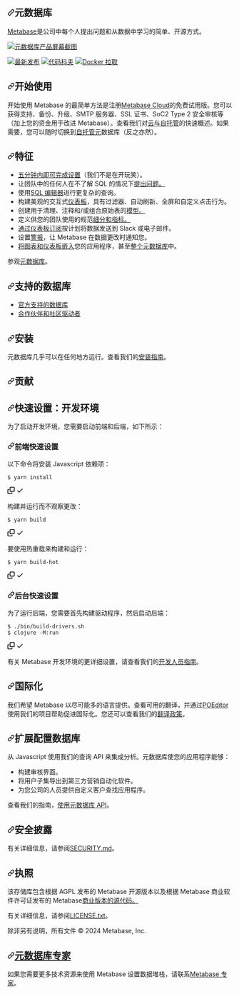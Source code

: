 <div class="Box-sc-g0xbh4-0 bJMeLZ js-snippet-clipboard-copy-unpositioned" data-hpc="true"><article class="markdown-body entry-content container-lg" itemprop="text"><h1 tabindex="-1" dir="auto"><a id="user-content-metabase" class="anchor" aria-hidden="true" tabindex="-1" href="#metabase"><svg class="octicon octicon-link" viewBox="0 0 16 16" version="1.1" width="16" height="16" aria-hidden="true"><path d="m7.775 3.275 1.25-1.25a3.5 3.5 0 1 1 4.95 4.95l-2.5 2.5a3.5 3.5 0 0 1-4.95 0 .751.751 0 0 1 .018-1.042.751.751 0 0 1 1.042-.018 1.998 1.998 0 0 0 2.83 0l2.5-2.5a2.002 2.002 0 0 0-2.83-2.83l-1.25 1.25a.751.751 0 0 1-1.042-.018.751.751 0 0 1-.018-1.042Zm-4.69 9.64a1.998 1.998 0 0 0 2.83 0l1.25-1.25a.751.751 0 0 1 1.042.018.751.751 0 0 1 .018 1.042l-1.25 1.25a3.5 3.5 0 1 1-4.95-4.95l2.5-2.5a3.5 3.5 0 0 1 4.95 0 .751.751 0 0 1-.018 1.042.751.751 0 0 1-1.042.018 1.998 1.998 0 0 0-2.83 0l-2.5 2.5a1.998 1.998 0 0 0 0 2.83Z"></path></svg></a><font style="vertical-align: inherit;"><font style="vertical-align: inherit;">元数据库</font></font></h1>
<p dir="auto"><a href="https://www.metabase.com" rel="nofollow"><font style="vertical-align: inherit;"><font style="vertical-align: inherit;">Metabase</font></font></a><font style="vertical-align: inherit;"><font style="vertical-align: inherit;">是公司中每个人提出问题和从数据中学习的简单、开源方式。</font></font></p>
<p dir="auto"><a target="_blank" rel="noopener noreferrer" href="/metabase/metabase/blob/master/docs/images/metabase-product-screenshot.svg"><img src="/metabase/metabase/raw/master/docs/images/metabase-product-screenshot.svg" alt="元数据库产品屏幕截图" style="max-width: 100%;"></a></p>
<p dir="auto"><a href="https://github.com/metabase/metabase/releases"><img src="https://camo.githubusercontent.com/db2050fff05ef2985fe5bd31eee41332523b0078e83bd4dd315b120f726188c4/68747470733a2f2f696d672e736869656c64732e696f2f6769746875622f72656c656173652f6d657461626173652f6d657461626173652e7376673f6c6162656c3d6c617465737425323072656c65617365" alt="最新发布" data-canonical-src="https://img.shields.io/github/release/metabase/metabase.svg?label=latest%20release" style="max-width: 100%;"></a>
<a href="https://codecov.io/gh/metabase/metabase" rel="nofollow"><img src="https://camo.githubusercontent.com/4d70707ce204a5b952466c23167914949e788ff10902f8d989cf2b78d620eee5/68747470733a2f2f636f6465636f762e696f2f67682f6d657461626173652f6d657461626173652f6272616e63682f6d61737465722f67726170682f62616467652e737667" alt="代码科夫" data-canonical-src="https://codecov.io/gh/metabase/metabase/branch/master/graph/badge.svg" style="max-width: 100%;"></a>
<a target="_blank" rel="noopener noreferrer nofollow" href="https://camo.githubusercontent.com/951853c513f6af180d9bd45e8eb08f666176c945c83cadca7f7c6f4fd30e96e1/68747470733a2f2f696d672e736869656c64732e696f2f646f636b65722f70756c6c732f6d657461626173652f6d65746162617365"><img src="https://camo.githubusercontent.com/951853c513f6af180d9bd45e8eb08f666176c945c83cadca7f7c6f4fd30e96e1/68747470733a2f2f696d672e736869656c64732e696f2f646f636b65722f70756c6c732f6d657461626173652f6d65746162617365" alt="Docker 拉取" data-canonical-src="https://img.shields.io/docker/pulls/metabase/metabase" style="max-width: 100%;"></a></p>
<h2 tabindex="-1" dir="auto"><a id="user-content-get-started" class="anchor" aria-hidden="true" tabindex="-1" href="#get-started"><svg class="octicon octicon-link" viewBox="0 0 16 16" version="1.1" width="16" height="16" aria-hidden="true"><path d="m7.775 3.275 1.25-1.25a3.5 3.5 0 1 1 4.95 4.95l-2.5 2.5a3.5 3.5 0 0 1-4.95 0 .751.751 0 0 1 .018-1.042.751.751 0 0 1 1.042-.018 1.998 1.998 0 0 0 2.83 0l2.5-2.5a2.002 2.002 0 0 0-2.83-2.83l-1.25 1.25a.751.751 0 0 1-1.042-.018.751.751 0 0 1-.018-1.042Zm-4.69 9.64a1.998 1.998 0 0 0 2.83 0l1.25-1.25a.751.751 0 0 1 1.042.018.751.751 0 0 1 .018 1.042l-1.25 1.25a3.5 3.5 0 1 1-4.95-4.95l2.5-2.5a3.5 3.5 0 0 1 4.95 0 .751.751 0 0 1-.018 1.042.751.751 0 0 1-1.042.018 1.998 1.998 0 0 0-2.83 0l-2.5 2.5a1.998 1.998 0 0 0 0 2.83Z"></path></svg></a><font style="vertical-align: inherit;"><font style="vertical-align: inherit;">开始使用</font></font></h2>
<p dir="auto"><font style="vertical-align: inherit;"><font style="vertical-align: inherit;">开始使用 Metabase 的最简单方法是注册</font></font><a href="https://store.metabase.com/checkout" rel="nofollow"><font style="vertical-align: inherit;"><font style="vertical-align: inherit;">Metabase Cloud</font></font></a><font style="vertical-align: inherit;"><font style="vertical-align: inherit;">的免费试用版。您可以获得支持、备份、升级、SMTP 服务器、SSL 证书、SoC2 Type 2 安全审核等（加上您的资金用于改进 Metabase）。查看我们对</font></font><a href="https://www.metabase.com/docs/latest/cloud/cloud-vs-self-hosting" rel="nofollow"><font style="vertical-align: inherit;"><font style="vertical-align: inherit;">云与自托管</font></font></a><font style="vertical-align: inherit;"><font style="vertical-align: inherit;">的快速概述。如果需要，您可以随时切换到</font></font><a href="https://www.metabase.com/docs/latest/installation-and-operation/installing-metabase" rel="nofollow"><font style="vertical-align: inherit;"><font style="vertical-align: inherit;">自托管元</font></font></a><font style="vertical-align: inherit;"><font style="vertical-align: inherit;">数据库（反之亦然）。</font></font></p>
<h2 tabindex="-1" dir="auto"><a id="user-content-features" class="anchor" aria-hidden="true" tabindex="-1" href="#features"><svg class="octicon octicon-link" viewBox="0 0 16 16" version="1.1" width="16" height="16" aria-hidden="true"><path d="m7.775 3.275 1.25-1.25a3.5 3.5 0 1 1 4.95 4.95l-2.5 2.5a3.5 3.5 0 0 1-4.95 0 .751.751 0 0 1 .018-1.042.751.751 0 0 1 1.042-.018 1.998 1.998 0 0 0 2.83 0l2.5-2.5a2.002 2.002 0 0 0-2.83-2.83l-1.25 1.25a.751.751 0 0 1-1.042-.018.751.751 0 0 1-.018-1.042Zm-4.69 9.64a1.998 1.998 0 0 0 2.83 0l1.25-1.25a.751.751 0 0 1 1.042.018.751.751 0 0 1 .018 1.042l-1.25 1.25a3.5 3.5 0 1 1-4.95-4.95l2.5-2.5a3.5 3.5 0 0 1 4.95 0 .751.751 0 0 1-.018 1.042.751.751 0 0 1-1.042.018 1.998 1.998 0 0 0-2.83 0l-2.5 2.5a1.998 1.998 0 0 0 0 2.83Z"></path></svg></a><font style="vertical-align: inherit;"><font style="vertical-align: inherit;">特征</font></font></h2>
<ul dir="auto">
<li><a href="https://www.metabase.com/docs/latest/setting-up-metabase.html" rel="nofollow"><font style="vertical-align: inherit;"><font style="vertical-align: inherit;">五分钟内即可完成设置</font></font></a><font style="vertical-align: inherit;"><font style="vertical-align: inherit;">（我们不是在开玩笑）。</font></font></li>
<li><font style="vertical-align: inherit;"><font style="vertical-align: inherit;">让团队中的任何人</font><font style="vertical-align: inherit;">在不了解 SQL 的情况下</font></font><a href="https://www.metabase.com/docs/latest/users-guide/04-asking-questions.html" rel="nofollow"><font style="vertical-align: inherit;"><font style="vertical-align: inherit;">提出问题。</font></font></a><font style="vertical-align: inherit;"></font></li>
<li><font style="vertical-align: inherit;"><font style="vertical-align: inherit;">使用</font></font><a href="https://www.metabase.com/docs/latest/questions/native-editor/writing-sql" rel="nofollow"><font style="vertical-align: inherit;"><font style="vertical-align: inherit;">SQL 编辑器</font></font></a><font style="vertical-align: inherit;"><font style="vertical-align: inherit;">进行更复杂的查询。</font></font></li>
<li><font style="vertical-align: inherit;"><font style="vertical-align: inherit;">构建美观的交互式</font></font><a href="https://www.metabase.com/docs/latest/users-guide/07-dashboards.html" rel="nofollow"><font style="vertical-align: inherit;"><font style="vertical-align: inherit;">仪表板</font></font></a><font style="vertical-align: inherit;"><font style="vertical-align: inherit;">，具有过滤器、自动刷新、全屏和自定义点击行为。</font></font></li>
<li><font style="vertical-align: inherit;"><font style="vertical-align: inherit;">创建</font><font style="vertical-align: inherit;">用于清理、注释和/或组合原始表的</font></font><a href="https://www.metabase.com/learn/getting-started/models" rel="nofollow"><font style="vertical-align: inherit;"><font style="vertical-align: inherit;">模型。</font></font></a><font style="vertical-align: inherit;"></font></li>
<li><font style="vertical-align: inherit;"><font style="vertical-align: inherit;">定义</font><font style="vertical-align: inherit;">供您的团队使用的规范</font></font><a href="https://www.metabase.com/docs/latest/administration-guide/07-segments-and-metrics.html" rel="nofollow"><font style="vertical-align: inherit;"><font style="vertical-align: inherit;">细分和指标。</font></font></a><font style="vertical-align: inherit;"></font></li>
<li><font style="vertical-align: inherit;"></font><a href="https://www.metabase.com/docs/latest/users-guide/dashboard-subscriptions" rel="nofollow"><font style="vertical-align: inherit;"><font style="vertical-align: inherit;">通过仪表板订阅</font></font></a><font style="vertical-align: inherit;"><font style="vertical-align: inherit;">按计划将数据发送到 Slack 或电子邮件</font><font style="vertical-align: inherit;">。</font></font></li>
<li><font style="vertical-align: inherit;"><font style="vertical-align: inherit;">设置</font></font><a href="https://www.metabase.com/docs/latest/users-guide/15-alerts.html" rel="nofollow"><font style="vertical-align: inherit;"><font style="vertical-align: inherit;">警报</font></font></a><font style="vertical-align: inherit;"><font style="vertical-align: inherit;">，让 Metabase 在数据更改时通知您。</font></font></li>
<li><a href="https://www.metabase.com/docs/latest/administration-guide/13-embedding.html" rel="nofollow"><font style="vertical-align: inherit;"><font style="vertical-align: inherit;">将图表和仪表板嵌入</font></font></a><font style="vertical-align: inherit;"><font style="vertical-align: inherit;">您的应用程序，甚至</font></font><a href="https://www.metabase.com/docs/latest/enterprise-guide/full-app-embedding.html" rel="nofollow"><font style="vertical-align: inherit;"><font style="vertical-align: inherit;">整个元数据库</font></font></a><font style="vertical-align: inherit;"><font style="vertical-align: inherit;">中。</font></font></li>
</ul>
<p dir="auto"><font style="vertical-align: inherit;"><font style="vertical-align: inherit;">参观</font></font><a href="https://www.metabase.com/learn/getting-started/tour-of-metabase" rel="nofollow"><font style="vertical-align: inherit;"><font style="vertical-align: inherit;">元数据库</font></font></a><font style="vertical-align: inherit;"><font style="vertical-align: inherit;">。</font></font></p>
<h2 tabindex="-1" dir="auto"><a id="user-content-supported-databases" class="anchor" aria-hidden="true" tabindex="-1" href="#supported-databases"><svg class="octicon octicon-link" viewBox="0 0 16 16" version="1.1" width="16" height="16" aria-hidden="true"><path d="m7.775 3.275 1.25-1.25a3.5 3.5 0 1 1 4.95 4.95l-2.5 2.5a3.5 3.5 0 0 1-4.95 0 .751.751 0 0 1 .018-1.042.751.751 0 0 1 1.042-.018 1.998 1.998 0 0 0 2.83 0l2.5-2.5a2.002 2.002 0 0 0-2.83-2.83l-1.25 1.25a.751.751 0 0 1-1.042-.018.751.751 0 0 1-.018-1.042Zm-4.69 9.64a1.998 1.998 0 0 0 2.83 0l1.25-1.25a.751.751 0 0 1 1.042.018.751.751 0 0 1 .018 1.042l-1.25 1.25a3.5 3.5 0 1 1-4.95-4.95l2.5-2.5a3.5 3.5 0 0 1 4.95 0 .751.751 0 0 1-.018 1.042.751.751 0 0 1-1.042.018 1.998 1.998 0 0 0-2.83 0l-2.5 2.5a1.998 1.998 0 0 0 0 2.83Z"></path></svg></a><font style="vertical-align: inherit;"><font style="vertical-align: inherit;">支持的数据库</font></font></h2>
<ul dir="auto">
<li><a href="/metabase/metabase/blob/master/docs/databases/connecting.md#connecting-to-supported-databases"><font style="vertical-align: inherit;"><font style="vertical-align: inherit;">官方支持的数据库</font></font></a></li>
<li><a href="/metabase/metabase/blob/master/docs/developers-guide/partner-and-community-drivers.md"><font style="vertical-align: inherit;"><font style="vertical-align: inherit;">合作伙伴和社区驱动者</font></font></a></li>
</ul>
<h2 tabindex="-1" dir="auto"><a id="user-content-installation" class="anchor" aria-hidden="true" tabindex="-1" href="#installation"><svg class="octicon octicon-link" viewBox="0 0 16 16" version="1.1" width="16" height="16" aria-hidden="true"><path d="m7.775 3.275 1.25-1.25a3.5 3.5 0 1 1 4.95 4.95l-2.5 2.5a3.5 3.5 0 0 1-4.95 0 .751.751 0 0 1 .018-1.042.751.751 0 0 1 1.042-.018 1.998 1.998 0 0 0 2.83 0l2.5-2.5a2.002 2.002 0 0 0-2.83-2.83l-1.25 1.25a.751.751 0 0 1-1.042-.018.751.751 0 0 1-.018-1.042Zm-4.69 9.64a1.998 1.998 0 0 0 2.83 0l1.25-1.25a.751.751 0 0 1 1.042.018.751.751 0 0 1 .018 1.042l-1.25 1.25a3.5 3.5 0 1 1-4.95-4.95l2.5-2.5a3.5 3.5 0 0 1 4.95 0 .751.751 0 0 1-.018 1.042.751.751 0 0 1-1.042.018 1.998 1.998 0 0 0-2.83 0l-2.5 2.5a1.998 1.998 0 0 0 0 2.83Z"></path></svg></a><font style="vertical-align: inherit;"><font style="vertical-align: inherit;">安装</font></font></h2>
<p dir="auto"><font style="vertical-align: inherit;"><font style="vertical-align: inherit;">元数据库几乎可以在任何地方运行。查看我们的</font></font><a href="https://www.metabase.com/docs/latest/operations-guide/installing-metabase" rel="nofollow"><font style="vertical-align: inherit;"><font style="vertical-align: inherit;">安装指南</font></font></a><font style="vertical-align: inherit;"><font style="vertical-align: inherit;">。</font></font></p>
<h2 tabindex="-1" dir="auto"><a id="user-content-contributing" class="anchor" aria-hidden="true" tabindex="-1" href="#contributing"><svg class="octicon octicon-link" viewBox="0 0 16 16" version="1.1" width="16" height="16" aria-hidden="true"><path d="m7.775 3.275 1.25-1.25a3.5 3.5 0 1 1 4.95 4.95l-2.5 2.5a3.5 3.5 0 0 1-4.95 0 .751.751 0 0 1 .018-1.042.751.751 0 0 1 1.042-.018 1.998 1.998 0 0 0 2.83 0l2.5-2.5a2.002 2.002 0 0 0-2.83-2.83l-1.25 1.25a.751.751 0 0 1-1.042-.018.751.751 0 0 1-.018-1.042Zm-4.69 9.64a1.998 1.998 0 0 0 2.83 0l1.25-1.25a.751.751 0 0 1 1.042.018.751.751 0 0 1 .018 1.042l-1.25 1.25a3.5 3.5 0 1 1-4.95-4.95l2.5-2.5a3.5 3.5 0 0 1 4.95 0 .751.751 0 0 1-.018 1.042.751.751 0 0 1-1.042.018 1.998 1.998 0 0 0-2.83 0l-2.5 2.5a1.998 1.998 0 0 0 0 2.83Z"></path></svg></a><font style="vertical-align: inherit;"><font style="vertical-align: inherit;">贡献</font></font></h2>
<h2 tabindex="-1" dir="auto"><a id="user-content-quick-setup-dev-environment" class="anchor" aria-hidden="true" tabindex="-1" href="#quick-setup-dev-environment"><svg class="octicon octicon-link" viewBox="0 0 16 16" version="1.1" width="16" height="16" aria-hidden="true"><path d="m7.775 3.275 1.25-1.25a3.5 3.5 0 1 1 4.95 4.95l-2.5 2.5a3.5 3.5 0 0 1-4.95 0 .751.751 0 0 1 .018-1.042.751.751 0 0 1 1.042-.018 1.998 1.998 0 0 0 2.83 0l2.5-2.5a2.002 2.002 0 0 0-2.83-2.83l-1.25 1.25a.751.751 0 0 1-1.042-.018.751.751 0 0 1-.018-1.042Zm-4.69 9.64a1.998 1.998 0 0 0 2.83 0l1.25-1.25a.751.751 0 0 1 1.042.018.751.751 0 0 1 .018 1.042l-1.25 1.25a3.5 3.5 0 1 1-4.95-4.95l2.5-2.5a3.5 3.5 0 0 1 4.95 0 .751.751 0 0 1-.018 1.042.751.751 0 0 1-1.042.018 1.998 1.998 0 0 0-2.83 0l-2.5 2.5a1.998 1.998 0 0 0 0 2.83Z"></path></svg></a><font style="vertical-align: inherit;"><font style="vertical-align: inherit;">快速设置：开发环境</font></font></h2>
<p dir="auto"><font style="vertical-align: inherit;"><font style="vertical-align: inherit;">为了启动开发环境，您需要启动前端和后端，如下所示：</font></font></p>
<h3 tabindex="-1" dir="auto"><a id="user-content-frontend-quick-setup" class="anchor" aria-hidden="true" tabindex="-1" href="#frontend-quick-setup"><svg class="octicon octicon-link" viewBox="0 0 16 16" version="1.1" width="16" height="16" aria-hidden="true"><path d="m7.775 3.275 1.25-1.25a3.5 3.5 0 1 1 4.95 4.95l-2.5 2.5a3.5 3.5 0 0 1-4.95 0 .751.751 0 0 1 .018-1.042.751.751 0 0 1 1.042-.018 1.998 1.998 0 0 0 2.83 0l2.5-2.5a2.002 2.002 0 0 0-2.83-2.83l-1.25 1.25a.751.751 0 0 1-1.042-.018.751.751 0 0 1-.018-1.042Zm-4.69 9.64a1.998 1.998 0 0 0 2.83 0l1.25-1.25a.751.751 0 0 1 1.042.018.751.751 0 0 1 .018 1.042l-1.25 1.25a3.5 3.5 0 1 1-4.95-4.95l2.5-2.5a3.5 3.5 0 0 1 4.95 0 .751.751 0 0 1-.018 1.042.751.751 0 0 1-1.042.018 1.998 1.998 0 0 0-2.83 0l-2.5 2.5a1.998 1.998 0 0 0 0 2.83Z"></path></svg></a><font style="vertical-align: inherit;"><font style="vertical-align: inherit;">前端快速设置</font></font></h3>
<p dir="auto"><font style="vertical-align: inherit;"><font style="vertical-align: inherit;">以下命令将安装 Javascript 依赖项：</font></font></p>
<div class="snippet-clipboard-content notranslate position-relative overflow-auto"><pre class="notranslate"><code>$ yarn install
</code></pre><div class="zeroclipboard-container">
    <clipboard-copy aria-label="Copy" class="ClipboardButton btn btn-invisible js-clipboard-copy m-2 p-0 tooltipped-no-delay d-flex flex-justify-center flex-items-center" data-copy-feedback="Copied!" data-tooltip-direction="w" value="$ yarn install" tabindex="0" role="button">
      <svg aria-hidden="true" height="16" viewBox="0 0 16 16" version="1.1" width="16" data-view-component="true" class="octicon octicon-copy js-clipboard-copy-icon">
    <path d="M0 6.75C0 5.784.784 5 1.75 5h1.5a.75.75 0 0 1 0 1.5h-1.5a.25.25 0 0 0-.25.25v7.5c0 .138.112.25.25.25h7.5a.25.25 0 0 0 .25-.25v-1.5a.75.75 0 0 1 1.5 0v1.5A1.75 1.75 0 0 1 9.25 16h-7.5A1.75 1.75 0 0 1 0 14.25Z"></path><path d="M5 1.75C5 .784 5.784 0 6.75 0h7.5C15.216 0 16 .784 16 1.75v7.5A1.75 1.75 0 0 1 14.25 11h-7.5A1.75 1.75 0 0 1 5 9.25Zm1.75-.25a.25.25 0 0 0-.25.25v7.5c0 .138.112.25.25.25h7.5a.25.25 0 0 0 .25-.25v-7.5a.25.25 0 0 0-.25-.25Z"></path>
</svg>
      <svg aria-hidden="true" height="16" viewBox="0 0 16 16" version="1.1" width="16" data-view-component="true" class="octicon octicon-check js-clipboard-check-icon color-fg-success d-none">
    <path d="M13.78 4.22a.75.75 0 0 1 0 1.06l-7.25 7.25a.75.75 0 0 1-1.06 0L2.22 9.28a.751.751 0 0 1 .018-1.042.751.751 0 0 1 1.042-.018L6 10.94l6.72-6.72a.75.75 0 0 1 1.06 0Z"></path>
</svg>
    </clipboard-copy>
  </div></div>
<p dir="auto"><font style="vertical-align: inherit;"><font style="vertical-align: inherit;">构建并运行而不观察更改：</font></font></p>
<div class="snippet-clipboard-content notranslate position-relative overflow-auto"><pre class="notranslate"><code>$ yarn build
</code></pre><div class="zeroclipboard-container">
    <clipboard-copy aria-label="Copy" class="ClipboardButton btn btn-invisible js-clipboard-copy m-2 p-0 tooltipped-no-delay d-flex flex-justify-center flex-items-center" data-copy-feedback="Copied!" data-tooltip-direction="w" value="$ yarn build" tabindex="0" role="button">
      <svg aria-hidden="true" height="16" viewBox="0 0 16 16" version="1.1" width="16" data-view-component="true" class="octicon octicon-copy js-clipboard-copy-icon">
    <path d="M0 6.75C0 5.784.784 5 1.75 5h1.5a.75.75 0 0 1 0 1.5h-1.5a.25.25 0 0 0-.25.25v7.5c0 .138.112.25.25.25h7.5a.25.25 0 0 0 .25-.25v-1.5a.75.75 0 0 1 1.5 0v1.5A1.75 1.75 0 0 1 9.25 16h-7.5A1.75 1.75 0 0 1 0 14.25Z"></path><path d="M5 1.75C5 .784 5.784 0 6.75 0h7.5C15.216 0 16 .784 16 1.75v7.5A1.75 1.75 0 0 1 14.25 11h-7.5A1.75 1.75 0 0 1 5 9.25Zm1.75-.25a.25.25 0 0 0-.25.25v7.5c0 .138.112.25.25.25h7.5a.25.25 0 0 0 .25-.25v-7.5a.25.25 0 0 0-.25-.25Z"></path>
</svg>
      <svg aria-hidden="true" height="16" viewBox="0 0 16 16" version="1.1" width="16" data-view-component="true" class="octicon octicon-check js-clipboard-check-icon color-fg-success d-none">
    <path d="M13.78 4.22a.75.75 0 0 1 0 1.06l-7.25 7.25a.75.75 0 0 1-1.06 0L2.22 9.28a.751.751 0 0 1 .018-1.042.751.751 0 0 1 1.042-.018L6 10.94l6.72-6.72a.75.75 0 0 1 1.06 0Z"></path>
</svg>
    </clipboard-copy>
  </div></div>
<p dir="auto"><font style="vertical-align: inherit;"><font style="vertical-align: inherit;">要使用热重载来构建和运行：</font></font></p>
<div class="snippet-clipboard-content notranslate position-relative overflow-auto"><pre class="notranslate"><code>$ yarn build-hot
</code></pre><div class="zeroclipboard-container">
    <clipboard-copy aria-label="Copy" class="ClipboardButton btn btn-invisible js-clipboard-copy m-2 p-0 tooltipped-no-delay d-flex flex-justify-center flex-items-center" data-copy-feedback="Copied!" data-tooltip-direction="w" value="$ yarn build-hot" tabindex="0" role="button">
      <svg aria-hidden="true" height="16" viewBox="0 0 16 16" version="1.1" width="16" data-view-component="true" class="octicon octicon-copy js-clipboard-copy-icon">
    <path d="M0 6.75C0 5.784.784 5 1.75 5h1.5a.75.75 0 0 1 0 1.5h-1.5a.25.25 0 0 0-.25.25v7.5c0 .138.112.25.25.25h7.5a.25.25 0 0 0 .25-.25v-1.5a.75.75 0 0 1 1.5 0v1.5A1.75 1.75 0 0 1 9.25 16h-7.5A1.75 1.75 0 0 1 0 14.25Z"></path><path d="M5 1.75C5 .784 5.784 0 6.75 0h7.5C15.216 0 16 .784 16 1.75v7.5A1.75 1.75 0 0 1 14.25 11h-7.5A1.75 1.75 0 0 1 5 9.25Zm1.75-.25a.25.25 0 0 0-.25.25v7.5c0 .138.112.25.25.25h7.5a.25.25 0 0 0 .25-.25v-7.5a.25.25 0 0 0-.25-.25Z"></path>
</svg>
      <svg aria-hidden="true" height="16" viewBox="0 0 16 16" version="1.1" width="16" data-view-component="true" class="octicon octicon-check js-clipboard-check-icon color-fg-success d-none">
    <path d="M13.78 4.22a.75.75 0 0 1 0 1.06l-7.25 7.25a.75.75 0 0 1-1.06 0L2.22 9.28a.751.751 0 0 1 .018-1.042.751.751 0 0 1 1.042-.018L6 10.94l6.72-6.72a.75.75 0 0 1 1.06 0Z"></path>
</svg>
    </clipboard-copy>
  </div></div>
<h3 tabindex="-1" dir="auto"><a id="user-content-backend--quick-setup" class="anchor" aria-hidden="true" tabindex="-1" href="#backend--quick-setup"><svg class="octicon octicon-link" viewBox="0 0 16 16" version="1.1" width="16" height="16" aria-hidden="true"><path d="m7.775 3.275 1.25-1.25a3.5 3.5 0 1 1 4.95 4.95l-2.5 2.5a3.5 3.5 0 0 1-4.95 0 .751.751 0 0 1 .018-1.042.751.751 0 0 1 1.042-.018 1.998 1.998 0 0 0 2.83 0l2.5-2.5a2.002 2.002 0 0 0-2.83-2.83l-1.25 1.25a.751.751 0 0 1-1.042-.018.751.751 0 0 1-.018-1.042Zm-4.69 9.64a1.998 1.998 0 0 0 2.83 0l1.25-1.25a.751.751 0 0 1 1.042.018.751.751 0 0 1 .018 1.042l-1.25 1.25a3.5 3.5 0 1 1-4.95-4.95l2.5-2.5a3.5 3.5 0 0 1 4.95 0 .751.751 0 0 1-.018 1.042.751.751 0 0 1-1.042.018 1.998 1.998 0 0 0-2.83 0l-2.5 2.5a1.998 1.998 0 0 0 0 2.83Z"></path></svg></a><font style="vertical-align: inherit;"><font style="vertical-align: inherit;">后台快速设置</font></font></h3>
<p dir="auto"><font style="vertical-align: inherit;"><font style="vertical-align: inherit;">为了运行后端，您需要首先构建驱动程序，然后启动后端：</font></font></p>
<div class="snippet-clipboard-content notranslate position-relative overflow-auto"><pre class="notranslate"><code>$ ./bin/build-drivers.sh
$ clojure -M:run
</code></pre><div class="zeroclipboard-container">
    <clipboard-copy aria-label="Copy" class="ClipboardButton btn btn-invisible js-clipboard-copy m-2 p-0 tooltipped-no-delay d-flex flex-justify-center flex-items-center" data-copy-feedback="Copied!" data-tooltip-direction="w" value="$ ./bin/build-drivers.sh
$ clojure -M:run" tabindex="0" role="button">
      <svg aria-hidden="true" height="16" viewBox="0 0 16 16" version="1.1" width="16" data-view-component="true" class="octicon octicon-copy js-clipboard-copy-icon">
    <path d="M0 6.75C0 5.784.784 5 1.75 5h1.5a.75.75 0 0 1 0 1.5h-1.5a.25.25 0 0 0-.25.25v7.5c0 .138.112.25.25.25h7.5a.25.25 0 0 0 .25-.25v-1.5a.75.75 0 0 1 1.5 0v1.5A1.75 1.75 0 0 1 9.25 16h-7.5A1.75 1.75 0 0 1 0 14.25Z"></path><path d="M5 1.75C5 .784 5.784 0 6.75 0h7.5C15.216 0 16 .784 16 1.75v7.5A1.75 1.75 0 0 1 14.25 11h-7.5A1.75 1.75 0 0 1 5 9.25Zm1.75-.25a.25.25 0 0 0-.25.25v7.5c0 .138.112.25.25.25h7.5a.25.25 0 0 0 .25-.25v-7.5a.25.25 0 0 0-.25-.25Z"></path>
</svg>
      <svg aria-hidden="true" height="16" viewBox="0 0 16 16" version="1.1" width="16" data-view-component="true" class="octicon octicon-check js-clipboard-check-icon color-fg-success d-none">
    <path d="M13.78 4.22a.75.75 0 0 1 0 1.06l-7.25 7.25a.75.75 0 0 1-1.06 0L2.22 9.28a.751.751 0 0 1 .018-1.042.751.751 0 0 1 1.042-.018L6 10.94l6.72-6.72a.75.75 0 0 1 1.06 0Z"></path>
</svg>
    </clipboard-copy>
  </div></div>
<p dir="auto"><font style="vertical-align: inherit;"><font style="vertical-align: inherit;">有关 Metabase 开发环境的更详细设置，请查看我们的</font></font><a href="/metabase/metabase/blob/master/docs/developers-guide/start.md"><font style="vertical-align: inherit;"><font style="vertical-align: inherit;">开发人员指南</font></font></a><font style="vertical-align: inherit;"><font style="vertical-align: inherit;">。</font></font></p>
<h2 tabindex="-1" dir="auto"><a id="user-content-internationalization" class="anchor" aria-hidden="true" tabindex="-1" href="#internationalization"><svg class="octicon octicon-link" viewBox="0 0 16 16" version="1.1" width="16" height="16" aria-hidden="true"><path d="m7.775 3.275 1.25-1.25a3.5 3.5 0 1 1 4.95 4.95l-2.5 2.5a3.5 3.5 0 0 1-4.95 0 .751.751 0 0 1 .018-1.042.751.751 0 0 1 1.042-.018 1.998 1.998 0 0 0 2.83 0l2.5-2.5a2.002 2.002 0 0 0-2.83-2.83l-1.25 1.25a.751.751 0 0 1-1.042-.018.751.751 0 0 1-.018-1.042Zm-4.69 9.64a1.998 1.998 0 0 0 2.83 0l1.25-1.25a.751.751 0 0 1 1.042.018.751.751 0 0 1 .018 1.042l-1.25 1.25a3.5 3.5 0 1 1-4.95-4.95l2.5-2.5a3.5 3.5 0 0 1 4.95 0 .751.751 0 0 1-.018 1.042.751.751 0 0 1-1.042.018 1.998 1.998 0 0 0-2.83 0l-2.5 2.5a1.998 1.998 0 0 0 0 2.83Z"></path></svg></a><font style="vertical-align: inherit;"><font style="vertical-align: inherit;">国际化</font></font></h2>
<p dir="auto"><font style="vertical-align: inherit;"><font style="vertical-align: inherit;">我们希望 Metabase 以尽可能多的语言提供。查看可用的翻译，并通过</font></font><a href="https://poeditor.com/join/project/ynjQmwSsGh" rel="nofollow"><font style="vertical-align: inherit;"><font style="vertical-align: inherit;">POEditor</font></font></a><font style="vertical-align: inherit;"><font style="vertical-align: inherit;">使用我们的项目帮助促进国际化。您还可以查看我们的</font></font><a href="https://www.metabase.com/docs/latest/administration-guide/localization.html" rel="nofollow"><font style="vertical-align: inherit;"><font style="vertical-align: inherit;">翻译政策</font></font></a><font style="vertical-align: inherit;"><font style="vertical-align: inherit;">。</font></font></p>
<h2 tabindex="-1" dir="auto"><a id="user-content-extending-metabase" class="anchor" aria-hidden="true" tabindex="-1" href="#extending-metabase"><svg class="octicon octicon-link" viewBox="0 0 16 16" version="1.1" width="16" height="16" aria-hidden="true"><path d="m7.775 3.275 1.25-1.25a3.5 3.5 0 1 1 4.95 4.95l-2.5 2.5a3.5 3.5 0 0 1-4.95 0 .751.751 0 0 1 .018-1.042.751.751 0 0 1 1.042-.018 1.998 1.998 0 0 0 2.83 0l2.5-2.5a2.002 2.002 0 0 0-2.83-2.83l-1.25 1.25a.751.751 0 0 1-1.042-.018.751.751 0 0 1-.018-1.042Zm-4.69 9.64a1.998 1.998 0 0 0 2.83 0l1.25-1.25a.751.751 0 0 1 1.042.018.751.751 0 0 1 .018 1.042l-1.25 1.25a3.5 3.5 0 1 1-4.95-4.95l2.5-2.5a3.5 3.5 0 0 1 4.95 0 .751.751 0 0 1-.018 1.042.751.751 0 0 1-1.042.018 1.998 1.998 0 0 0-2.83 0l-2.5 2.5a1.998 1.998 0 0 0 0 2.83Z"></path></svg></a><font style="vertical-align: inherit;"><font style="vertical-align: inherit;">扩展配置数据库</font></font></h2>
<p dir="auto"><font style="vertical-align: inherit;"><font style="vertical-align: inherit;">从 Javascript 使用我们的查询 API 来集成分析。元数据库使您的应用程序能够：</font></font></p>
<ul dir="auto">
<li><font style="vertical-align: inherit;"><font style="vertical-align: inherit;">构建审核界面。</font></font></li>
<li><font style="vertical-align: inherit;"><font style="vertical-align: inherit;">将用户子集导出到第三方营销自动化软件。</font></font></li>
<li><font style="vertical-align: inherit;"><font style="vertical-align: inherit;">为您公司的人员提供自定义客户查找应用程序。</font></font></li>
</ul>
<p dir="auto"><font style="vertical-align: inherit;"><font style="vertical-align: inherit;">查看我们的指南，</font></font><a href="https://www.metabase.com/learn/administration/metabase-api" rel="nofollow"><font style="vertical-align: inherit;"><font style="vertical-align: inherit;">使用元数据库 API</font></font></a><font style="vertical-align: inherit;"><font style="vertical-align: inherit;">。</font></font></p>
<h2 tabindex="-1" dir="auto"><a id="user-content-security-disclosure" class="anchor" aria-hidden="true" tabindex="-1" href="#security-disclosure"><svg class="octicon octicon-link" viewBox="0 0 16 16" version="1.1" width="16" height="16" aria-hidden="true"><path d="m7.775 3.275 1.25-1.25a3.5 3.5 0 1 1 4.95 4.95l-2.5 2.5a3.5 3.5 0 0 1-4.95 0 .751.751 0 0 1 .018-1.042.751.751 0 0 1 1.042-.018 1.998 1.998 0 0 0 2.83 0l2.5-2.5a2.002 2.002 0 0 0-2.83-2.83l-1.25 1.25a.751.751 0 0 1-1.042-.018.751.751 0 0 1-.018-1.042Zm-4.69 9.64a1.998 1.998 0 0 0 2.83 0l1.25-1.25a.751.751 0 0 1 1.042.018.751.751 0 0 1 .018 1.042l-1.25 1.25a3.5 3.5 0 1 1-4.95-4.95l2.5-2.5a3.5 3.5 0 0 1 4.95 0 .751.751 0 0 1-.018 1.042.751.751 0 0 1-1.042.018 1.998 1.998 0 0 0-2.83 0l-2.5 2.5a1.998 1.998 0 0 0 0 2.83Z"></path></svg></a><font style="vertical-align: inherit;"><font style="vertical-align: inherit;">安全披露</font></font></h2>
<p dir="auto"><font style="vertical-align: inherit;"><font style="vertical-align: inherit;">有关详细信息，请参阅</font></font><a href="/metabase/metabase/blob/master/SECURITY.md"><font style="vertical-align: inherit;"><font style="vertical-align: inherit;">SECURITY.md</font></font></a><font style="vertical-align: inherit;"><font style="vertical-align: inherit;">。</font></font></p>
<h2 tabindex="-1" dir="auto"><a id="user-content-license" class="anchor" aria-hidden="true" tabindex="-1" href="#license"><svg class="octicon octicon-link" viewBox="0 0 16 16" version="1.1" width="16" height="16" aria-hidden="true"><path d="m7.775 3.275 1.25-1.25a3.5 3.5 0 1 1 4.95 4.95l-2.5 2.5a3.5 3.5 0 0 1-4.95 0 .751.751 0 0 1 .018-1.042.751.751 0 0 1 1.042-.018 1.998 1.998 0 0 0 2.83 0l2.5-2.5a2.002 2.002 0 0 0-2.83-2.83l-1.25 1.25a.751.751 0 0 1-1.042-.018.751.751 0 0 1-.018-1.042Zm-4.69 9.64a1.998 1.998 0 0 0 2.83 0l1.25-1.25a.751.751 0 0 1 1.042.018.751.751 0 0 1 .018 1.042l-1.25 1.25a3.5 3.5 0 1 1-4.95-4.95l2.5-2.5a3.5 3.5 0 0 1 4.95 0 .751.751 0 0 1-.018 1.042.751.751 0 0 1-1.042.018 1.998 1.998 0 0 0-2.83 0l-2.5 2.5a1.998 1.998 0 0 0 0 2.83Z"></path></svg></a><font style="vertical-align: inherit;"><font style="vertical-align: inherit;">执照</font></font></h2>
<p dir="auto"><font style="vertical-align: inherit;"><font style="vertical-align: inherit;">该存储库包含根据 AGPL 发布的 Metabase 开源版本以及</font><font style="vertical-align: inherit;">根据 Metabase 商业软件许可证发布的 Metabase</font></font><a href="https://www.metabase.com/pricing" rel="nofollow"><font style="vertical-align: inherit;"><font style="vertical-align: inherit;">商业版本的源代码。</font></font></a><font style="vertical-align: inherit;"></font></p>
<p dir="auto"><font style="vertical-align: inherit;"><font style="vertical-align: inherit;">有关详细信息，请参阅</font></font><a href="/metabase/metabase/blob/master/LICENSE.txt"><font style="vertical-align: inherit;"><font style="vertical-align: inherit;">LICENSE.txt</font></font></a><font style="vertical-align: inherit;"><font style="vertical-align: inherit;">。</font></font></p>
<p dir="auto"><font style="vertical-align: inherit;"><font style="vertical-align: inherit;">除非另有说明，所有文件 © 2024 Metabase, Inc.</font></font></p>
<h2 tabindex="-1" dir="auto"><a id="user-content-metabase-experts" class="anchor" aria-hidden="true" tabindex="-1" href="#metabase-experts"><svg class="octicon octicon-link" viewBox="0 0 16 16" version="1.1" width="16" height="16" aria-hidden="true"><path d="m7.775 3.275 1.25-1.25a3.5 3.5 0 1 1 4.95 4.95l-2.5 2.5a3.5 3.5 0 0 1-4.95 0 .751.751 0 0 1 .018-1.042.751.751 0 0 1 1.042-.018 1.998 1.998 0 0 0 2.83 0l2.5-2.5a2.002 2.002 0 0 0-2.83-2.83l-1.25 1.25a.751.751 0 0 1-1.042-.018.751.751 0 0 1-.018-1.042Zm-4.69 9.64a1.998 1.998 0 0 0 2.83 0l1.25-1.25a.751.751 0 0 1 1.042.018.751.751 0 0 1 .018 1.042l-1.25 1.25a3.5 3.5 0 1 1-4.95-4.95l2.5-2.5a3.5 3.5 0 0 1 4.95 0 .751.751 0 0 1-.018 1.042.751.751 0 0 1-1.042.018 1.998 1.998 0 0 0-2.83 0l-2.5 2.5a1.998 1.998 0 0 0 0 2.83Z"></path></svg></a><a href="https://www.metabase.com/partners/" rel="nofollow"><font style="vertical-align: inherit;"><font style="vertical-align: inherit;">元数据库专家</font></font></a></h2>
<p dir="auto"><font style="vertical-align: inherit;"><font style="vertical-align: inherit;">如果您需要更多技术资源来使用 Metabase 设置数据堆栈，请联系</font></font><a href="https://www.metabase.com/partners/?utm_source=readme&amp;utm_medium=metabase-expetrs&amp;utm_campaign=readme" rel="nofollow"><font style="vertical-align: inherit;"><font style="vertical-align: inherit;">Metabase 专家</font></font></a><font style="vertical-align: inherit;"><font style="vertical-align: inherit;">。</font></font></p>
</article></div>
